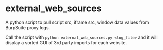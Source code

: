 # external_web_sources
A python script to pull script src, iframe src, window data values from BurpSuite proxy logs. 

Call the script with `python external_web_sources.py <log_file>` and it will display a sorted GUI of 3rd party imports for each website. 
